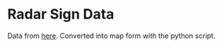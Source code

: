 # Radar Sign Data

Data from [here](https://www.data.gouv.fr/datasets/62abfd20ca9f1d659ea1f848/).
Converted into map form with the python script.

